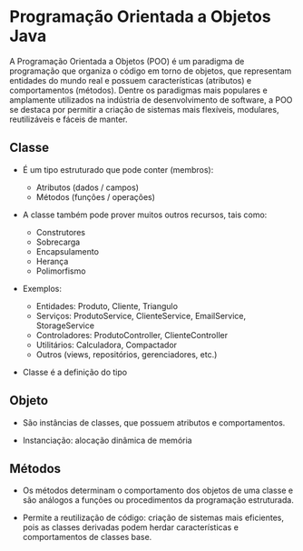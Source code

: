 # Programação Orientada a Objetos Java

A Programação Orientada a Objetos (POO) é um paradigma de programação que organiza o código em torno de objetos, que representam entidades do mundo real e possuem características (atributos) e comportamentos (métodos). Dentre os paradigmas mais populares e amplamente utilizados na indústria de desenvolvimento de software, a POO se destaca por permitir a criação de sistemas mais flexíveis, modulares, reutilizáveis e fáceis de manter.

## Classe

* É um tipo estruturado que pode conter (membros):
	* Atributos (dados / campos)
	* Métodos (funções / operações)

* A classe também pode prover muitos outros recursos, tais como:
	* Construtores
	* Sobrecarga
	* Encapsulamento
	* Herança
	* Polimorfismo

* Exemplos:
	* Entidades: Produto, Cliente, Triangulo
    * Serviços: ProdutoService, ClienteService, EmailService, StorageService
    * Controladores: ProdutoController, ClienteController
    * Utilitários: Calculadora, Compactador
    * Outros (views, repositórios, gerenciadores, etc.)

* Classe é a definição do tipo

## Objeto

* São instâncias de classes, que possuem atributos e comportamentos.

* Instanciação: alocação dinâmica de memória

## Métodos

* Os métodos determinam o comportamento dos objetos de uma classe e são análogos a funções ou procedimentos da programação estruturada. 

* Permite a reutilização de código: criação de sistemas mais eficientes, pois as classes derivadas podem herdar características e comportamentos de classes base.







